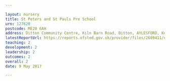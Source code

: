 ```yaml
---

layout: nursery
title: St Peters and St Pauls Pre School
urn: 127620
postcode: ME20 6AH
address: Ditton Community Centre, Kiln Barn Road, Ditton, AYLESFORD, Kent, ME20 6AH
latestReportUrl: https://reports.ofsted.gov.uk/provider/files/2689411/urn/127620.pdf
teaching: 2
development: 2
leadership: 2
outcomes: 2
overall: 2
date: 9 May 2017

---
```

